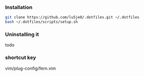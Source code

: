 ### Installation
```sh
git clone https://github.com/lu5je0/.dotfiles.git ~/.dotfiles
bash ~/.dotfiles/scripts/setup.sh
```

### Uninstalling it
todo

### shortcut key
vim/plug-config/fern.vim
